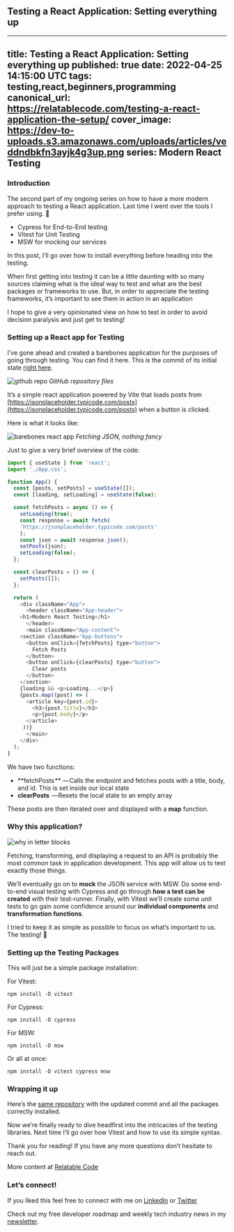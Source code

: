 ## Testing a React Application: Setting everything up

---
title: Testing a React Application: Setting everything up
published: true
date: 2022-04-25 14:15:00 UTC
tags: testing,react,beginners,programming
canonical_url: https://relatablecode.com/testing-a-react-application-the-setup/
cover_image: https://dev-to-uploads.s3.amazonaws.com/uploads/articles/veddndbkfn3ayjk4g3up.png
series: Modern React Testing
---

### Introduction

The second part of my ongoing series on how to have a more modern approach to testing a React application. Last time I went over the tools I prefer using. 🔨

- Cypress for End-to-End testing
- Vitest for Unit Testing
- MSW for mocking our services

In this post, I’ll go over how to install everything before heading into the testing.

When first getting into testing it can be a little daunting with so many sources claiming what is the ideal way to test and what are the best packages or frameworks to use. But, in order to appreciate the testing frameworks, it’s important to see them in action in an application

I hope to give a very opinionated view on how to test in order to avoid decision paralysis and just get to testing!

### Setting up a React app for Testing

I’ve gone ahead and created a barebones application for the purposes of going through testing. You can find it here. This is the commit of its initial state [right here](https://github.com/diballesteros/react-testing/commit/b4514d2a3b6afc8f850e012264fbb949462afa62).

![github repo](https://cdn.hashnode.com/res/hashnode/image/upload/v1650898959643/ALGy1tKEg.png)
_GitHub repository files_

It’s a simple react application powered by Vite that loads posts from [https://jsonplaceholder.typicode.com/posts](https://jsonplaceholder.typicode.com/posts) when a button is clicked.

Here is what it looks like:

![barebones react app](https://cdn.hashnode.com/res/hashnode/image/upload/v1650898960866/P8SFjttzr.gif)
_Fetching JSON, nothing fancy_

Just to give a very brief overview of the code:

```js
import { useState } from 'react';
import './App.css';

function App() {
  const [posts, setPosts] = useState([]);
  const [loading, setLoading] = useState(false);

  const fetchPosts = async () => {
    setLoading(true);
    const response = await fetch(
	'https://jsonplaceholder.typicode.com/posts'
    );
    const json = await response.json();
    setPosts(json); 
    setLoading(false);
  };

  const clearPosts = () => {
    setPosts([]);
  };

  return (
    <div className="App">
      <header className="App-header">
	<h1>Modern React Testing</h1>
      </header>
      <main className="App-content">
	<section className="App-buttons">
	  <button onClick={fetchPosts} type="button">
	    Fetch Posts
	  </button>
	  <button onClick={clearPosts} type="button">
	    Clear posts
	  </button>
	</section>
	{loading && <p>Loading...</p>}
	{posts.map((post) => (
	  <article key={post.id}>
	    <h3>{post.title}</h3>
	    <p>{post.body}</p>
	  </article>
	 ))}
      </main>
    </div>
  );
}
```

We have two functions:

- **fetchPosts ** — Calls the endpoint and fetches posts with a title, body, and id. This is set inside our local state
- **clearPosts**  — Resets the local state to an empty array

These posts are then iterated over and displayed with a **map** function.

### Why this application?

![why in letter blocks](https://cdn.hashnode.com/res/hashnode/image/upload/v1650898962160/GRZv40fuic.jpeg)

Fetching, transforming, and displaying a request to an API is probably the most common task in application development. This app will allow us to test exactly those things.

We’ll eventually go on to **mock** the JSON service with MSW. Do some end-to-end visual testing with Cypress and go through **how a test can be created** with their test-runner. Finally, with Vitest we’ll create some unit tests to go gain some confidence around our **individual components** and **transformation functions**.

I tried to keep it as simple as possible to focus on what’s important to us. The testing! 💯

### Setting up the Testing Packages

This will just be a simple package installation:

For Vitest:

```
npm install -D vitest
```

For Cypress:

```
npm install -D cypress
```

For MSW:

```
npm install -D msw
```

Or all at once:

```
npm install -D vitest cypress msw
```

### Wrapping it up

Here’s the [same repository](https://github.com/diballesteros/react-testing/tree/c7530cd63f37c97d198e085a6d340f69ac330c4c) with the updated commit and all the packages correctly installed.

Now we’re finally ready to dive headfirst into the intricacies of the testing libraries. Next time I’ll go over how Vitest and how to use its simple syntax.

Thank you for reading! If you have any more questions don’t hesitate to reach out.

More content at [Relatable Code](https://relatablecode.com)

### Let’s connect!

If you liked this feel free to connect with me on [LinkedIn](https://www.linkedin.com/in/relatablecode) or [Twitter](https://twitter.com/relatablecoder)

Check out my free developer roadmap and weekly tech industry news in my [newsletter](https://relatablecode.substack.com/).